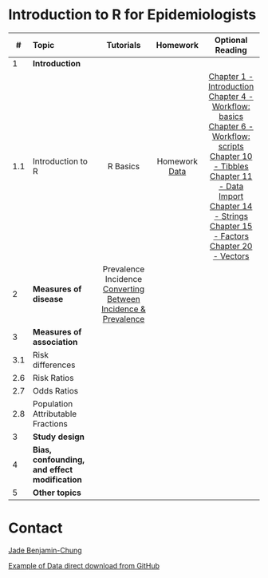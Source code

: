 # Introduction to R for Epidemiologists

|# | Topic | Tutorials  | Homework  | Optional Reading
|--- | :--- | :---:       | :---:       | :---:    
|1 | <b>Introduction</b> |||
|1.1 | Introduction to R | R Basics | Homework <br /><a href="https://raw.githubusercontent.com/kmishra9/PH241/master/Final%20Project/Data/washb-bangladesh-tr-public.csv" download>Data</a>| [Chapter 1 - Introduction](http://r4ds.had.co.nz/index.html) <br /> [Chapter 4 - Workflow: basics](http://r4ds.had.co.nz/workflow-basics.html)<br /> [Chapter 6 - Workflow: scripts](http://r4ds.had.co.nz/workflow-scripts.html)<br />[Chapter 10 - Tibbles](http://r4ds.had.co.nz/tibbles.html)<br />[Chapter 11 - Data Import](http://r4ds.had.co.nz/data-import.html)<br />[Chapter 14 - Strings](http://r4ds.had.co.nz/strings.html)<br />[Chapter 15 - Factors](http://r4ds.had.co.nz/factors.html)<br />[Chapter 20 - Vectors](http://r4ds.had.co.nz/vectors.html)
|2 | <b>Measures of disease</b> |Prevalence <br /> Incidence <br />  [Converting Between Incidence & Prevalence](https://jadebc.shinyapps.io/convert-inc-prev/)||
|3 | <b>Measures of association</b> |||
|3.1 | Risk differences |||
|2.6 | Risk Ratios |||
|2.7 | Odds Ratios |||
|2.8 | Population Attributable Fractions |||
|3 | <b>Study design</b> |||
|4 | <b>Bias, confounding, and effect modification</b> |||
|5 | <b>Other topics</b> |||

# Contact
[Jade Benjamin-Chung](mailto:jadebc@berkeley.edu)  

<a href="https://raw.githubusercontent.com/kmishra9/PH241/master/Final%20Project/Data/washb-bangladesh-tr-public.csv" download>Example of Data direct download from GitHub</a>
<!-- ![alt text](http://bbd.berkeley.edu/uploads/5/4/3/7/54378593/published/benjamin-chung-jade_1.jpeg?1507227294 "Jade") -->
